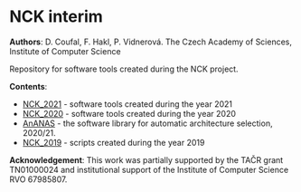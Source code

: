 # NCK interim 

**Authors**: 
D. Coufal, F. Hakl, P. Vidnerová. 
The Czech Academy of Sciences, Institute of Computer Science

Repository for software tools created during the NCK project. 

**Contents**:
+ [NCK_2021](https://github.com/PetraVidnerova/NCK_interim/tree/master/NCK_2021) - software tools created during the year 2021 
+ [NCK_2020](https://github.com/PetraVidnerova/NCK_interim/tree/master/NCK_2020) - software tools created during the year 2020 
+ [AnANAS](https://github.com/PetraVidnerova/AnANAS) - the software library for automatic architecture selection, 2020/21. 
+ [NCK_2019](https://github.com/PetraVidnerova/NCK_interim/tree/master/NCK_2019) - scripts created during the year 2019 

**Acknowledgement**:
This work was partially supported by the TAČR grant TN01000024 and institutional support of the Institute of Computer Science RVO 67985807. 
